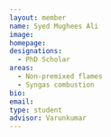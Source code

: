 ```yaml
---
layout: member
name: Syed Mughees Ali
image: 
homepage:
designations: 
  - PhD Scholar
areas: 
  - Non-premixed flames
  - Syngas combustion
bio:  
email: 
type: student
advisor: Varunkumar
---
```

